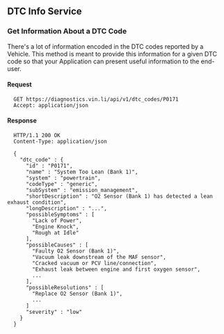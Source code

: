 DTC Info Service
----------------

### Get Information About a DTC Code

There's a lot of information encoded in the DTC codes reported by a Vehicle.  This method is meant to provide this information for a given DTC code so that your Application can present useful information to the end-user.

#### Request

      GET https://diagnostics.vin.li/api/v1/dtc_codes/P0171
      Accept: application/json

#### Response


      HTTP/1.1 200 OK
      Content-Type: application/json

      {
        "dtc_code" : {
          "id" : "P0171",
          "name" : "System Too Lean (Bank 1)",
          "system" : "powertrain",
          "codeType" : "generic",
          "subSystem" : "emission_management",
          "shortDescription" : "O2 Sensor (Bank 1) has detected a lean exhaust condition",
          "longDescription" : "...",
          "possibleSymptoms" : [
            "Lack of Power",
            "Engine Knock",
            "Rough at Idle"
          ],
          "possibleCauses" : [
            "Faulty O2 Sensor (Bank 1)",
            "Vacuum leak downstream of the MAF sensor",
            "Cracked vacuum or PCV line/connection",
            "Exhaust leak between engine and first oxygen sensor",
            ...
          ],
          "possibleResolutions" : [
            "Replace O2 Sensor (Bank 1)",
            ...
          ]
          "severity" : "low"
        }
      }
